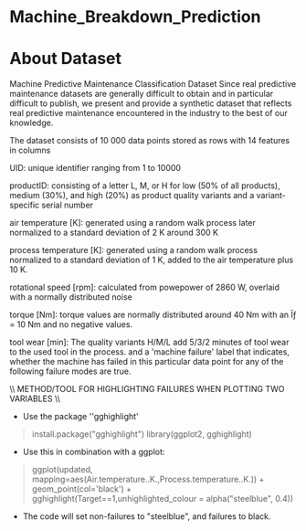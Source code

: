 # Machine_Breakdown_Prediction

# About Dataset
Machine Predictive Maintenance Classification Dataset
Since real predictive maintenance datasets are generally difficult to obtain and in particular difficult to publish, we present and provide a synthetic dataset that reflects real predictive maintenance encountered in the industry to the best of our knowledge.

The dataset consists of 10 000 data points stored as rows with 14 features in columns

UID: unique identifier ranging from 1 to 10000

productID: consisting of a letter L, M, or H for low (50% of all products), medium (30%), and high (20%) as product quality variants and a variant-specific serial number

air temperature [K]: generated using a random walk process later normalized to a standard deviation of 2 K around 300 K

process temperature [K]: generated using a random walk process normalized to a standard deviation of 1 K, added to the air temperature plus 10 K.

rotational speed [rpm]: calculated from powepower of 2860 W, overlaid with a normally distributed noise

torque [Nm]: torque values are normally distributed around 40 Nm with an Ïƒ = 10 Nm and no negative values.

tool wear [min]: The quality variants H/M/L add 5/3/2 minutes of tool wear to the used tool in the process. and a
'machine failure' label that indicates, whether the machine has failed in this particular data point for any of the following failure modes are true.

\\\ METHOD/TOOL FOR HIGHLIGHTING FAILURES WHEN PLOTTING TWO VARIABLES \\\
- Use the package ''gghighlight'
>install.package("gghighlight")
>library(ggplot2, gghighlight)
- Use this in combination with a ggplot:
>ggplot(updated, mapping=aes(Air.temperature..K.,Process.temperature..K.)) + geom_point(col='black') + gghighlight(Target==1,unhighlighted_colour = alpha("steelblue", 0.4))
- The code will set non-failures to "steelblue", and failures to black.